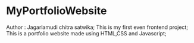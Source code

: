 # MyPortfolioWebsite
Author : Jagarlamudi chitra satwika;
This is my first even frontend project;
This is a portfolio website made using HTML,CSS and Javascript;
